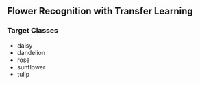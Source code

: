 ## Flower Recognition with Transfer Learning

### Target Classes

* daisy
* dandelion
* rose
* sunflower
* tulip